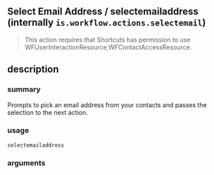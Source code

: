 
## Select Email Address / selectemailaddress (internally `is.workflow.actions.selectemail`)


> This action requires that Shortcuts has permission to use WFUserInteractionResource,WFContactAccessResource.


## description
### summary
Prompts to pick an email address from your contacts and passes the selection to the next action.


### usage
`selectemailaddress `

### arguments

